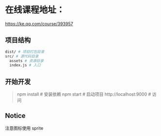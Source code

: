 # 在线课程地址：
https://ke.qq.com/course/393957

## 项目结构

```bash
dist/ # 项目打包目录
src/ # 源代码目录
  assets # 资源目录
  index.js # 入口
```

## 开始开发

> npm install # 安装依赖
> npm start # 启动项目
> http://localhost:9000 # 访问


## Notice

注意图标使用 sprite